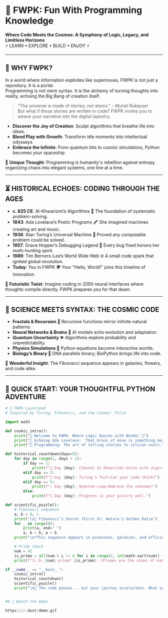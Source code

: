 # 🌌 FWPK: Fun With Programming Knowledge  

**Where Code Meets the Cosmos: A Symphony of Logic, Legacy, and Limitless Horizons**  
⚡ LEARN • EXPLORE • BUILD • ENJOY ⚡  

---

## 🚀 WHY FWPK?  
In a world where information explodes like supernovas, FWPK is not just a repository. It is a portal.  
Programming is not mere syntax. It is the alchemy of turning thoughts into reality, echoing the Big Bang of creation itself.  

> "The universe is made of stories, not atoms." – Muriel Rukeyser  
But what if those stories are written in code? FWPK invites you to weave your narrative into the digital tapestry.  

- **Discover the Joy of Creation**: Sculpt algorithms that breathe life into ideas.  
- **Blend Play with Growth**: Transform idle moments into intellectual odysseys.  
- **Embrace the Infinite**: From quantum bits to cosmic simulations, Python becomes your spaceship.  

🌟 **Unique Thought**: Programming is humanity's rebellion against entropy organizing chaos into elegant systems, one line at a time.  

---

## ⏳ HISTORICAL ECHOES: CODING THROUGH THE AGES  

- **c. 825 CE**: Al-Khwarizmi’s Algorithms 📜 The foundation of systematic problem-solving.  
- **1843**: Ada Lovelace’s Poetic Programs 🖋️ She imagined machines creating art and music.  
- **1936**: Alan Turing’s Universal Machine 🤖 Proved any computable problem could be solved.  
- **1957**: Grace Hopper’s Debugging Legend 🦋 Every bug fixed honors her moth-hunting spirit.  
- **1989**: Tim Berners-Lee’s World Wide Web 🌐 A small code spark that ignited global revolution.  
- **Today**: You in FWPK 🌍 Your "Hello, World!" joins this timeline of innovation.  

🔮 **Futuristic Twist**: Imagine coding in 2050 neural interfaces where thoughts compile directly. FWPK prepares you for that dawn.  

---

## 🔬 SCIENCE MEETS SYNTAX: THE COSMIC CODE  

- **Fractals & Recursion 🌿** Recursive functions mirror infinite natural patterns.  
- **Neural Networks & Brains 🧠** AI models echo evolution and adaptation.  
- **Quantum Uncertainty ⚛️** Algorithms explore probability and unpredictability.  
- **Physics Simulations 🚀** Python equations become interactive worlds.  
- **Biology’s Binary 🧬** DNA parallels binary; BioPython brings life into code.  

🌌 **Wonderful Insight**: The Fibonacci sequence appears in galaxies, flowers, and code alike.  

---

## 🧩 QUICK START: YOUR THOUGHTFUL PYTHON ADVENTURE  

```python
# 🌌 FWPK Launchpad
# Inspired by Turing, Fibonacci, and the Cosmos' Pulse

import math

def cosmic_intro():
    print("🌌 Welcome to FWPK: Where Logic Dances with Wonder 🚀")
    print("🔭 Echoing Ada Lovelace: 'That brain of mine is something more than merely mortal.'")
    print("🎲 Programming: The art of telling stories to silicon souls.\n")

def historical_countdown(days=5):
    for day in range(1, days + 1):
        if day == 1:
            print(f"📜 Day {day}: Channel Al-Khwarizmi—Solve with algorithms!")
        elif day == 3:
            print(f"🤖 Day {day}: Turing's Test—Can your code think?")
        elif day == 5:
            print(f"⚛️ Day {day}: Quantum Leap—Embrace the unknown!")
        else:
            print(f"🚀 Day {day}: Progress is your gravity well.")

def scientific_puzzle():
    # Fibonacci sequence
    a, b = 0, 1
    print("\n🧬 Fibonacci's Secret (First 8): Nature's Golden Ratio")
    for _ in range(8):
        print(a, end=" ")
        a, b = b, a + b
    print("\n*This sequence appears in pinecones, galaxies, and efficient algorithms!*")

    # Prime check
    num = 42
    is_prime = all(num % i != 0 for i in range(2, int(math.sqrt(num)) + 1))
    print(f"🔍 Is {num} prime? {is_prime}. (Primes are the atoms of numbers.)")

if __name__ == "__main__":
    cosmic_intro()
    historical_countdown()
    scientific_puzzle()
    print("\n🔮 The code pauses... but your journey accelerates. What universe will you build?")


## 🎥 Watch the Demo

https:///.dust/demo.gif
